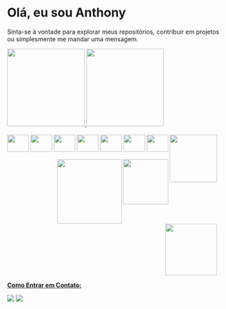 # Olá, eu sou Anthony
<p>Sinta-se à vontade para explorar meus repositórios, contribuir em projetos ou simplesmente me mandar uma mensagem.</p>
<div>
  <a href="https://github.com/anthonymagalhaes">
  <img height="180em" src="https://github-readme-stats.vercel.app/api?username=anthonymagalhaes&show_icons=true&theme=radical">
  <img height="180em" src="https://github-readme-stats.vercel.app/api/top-langs/?username=anthonymagalhaes&layout=compact&theme=radical">
</div>
<br/>
<div>
  
</div>
<div style="display: inline-block;">
  <img align="center" height="40" width="50" src="https://cdn.jsdelivr.net/gh/devicons/devicon@latest/icons/html5/html5-original.svg" />
  <img align="center" height="40" width="50" src="https://cdn.jsdelivr.net/gh/devicons/devicon@latest/icons/css3/css3-original.svg" />
  <img align="center" height="40" width="50" src="https://cdn.jsdelivr.net/gh/devicons/devicon@latest/icons/javascript/javascript-original.svg"/>
  <img align="center" height="40" width="50" src="https://cdn.jsdelivr.net/gh/devicons/devicon@latest/icons/bootstrap/bootstrap-original.svg" />
  <img align="center" height="40" width="50" src="https://cdn.jsdelivr.net/gh/devicons/devicon@latest/icons/tailwindcss/tailwindcss-original.svg" />
  <img align="center" height="40" width="50" src="https://cdn.jsdelivr.net/gh/devicons/devicon@latest/icons/react/react-original.svg" />
  <img align="center" height="40" width="50" src="https://cdn.jsdelivr.net/gh/devicons/devicon@latest/icons/java/java-original.svg" />
  
  
  <img height="110" align="right" src="https://archives.bulbagarden.net/media/upload/9/9a/Spr_B2W2_Red.png" />
  <br/>
  <br/>
  <img height="105" align="right"  src="https://archives.bulbagarden.net/media/upload/2/2b/Spr_5b2_025_m.png" />
  <img height="150" align="right" src="https://archives.bulbagarden.net/media/upload/4/48/Spr_b_5b_006.png" />
  <br/>
  <img height="120" align="right" src="https://archives.bulbagarden.net/media/upload/5/5d/B2W2_Nate_Back.png" />
</div>


**Como Entrar em Contato:**
<div >
  <a href="mailto:anthonymagalhaesacosta@gmail.com"><img src="https://img.shields.io/badge/Gmail-D14836?style=for-the-badge&logo=gmail&logoColor=white" target="_blank"/></a>
  <a href="https://www.linkedin.com/in/anthony-magalhães"><img src="https://img.shields.io/badge/LinkedIn-0077B5?style=for-the-badge&logo=linkedin&logoColor=white" target="_blank"/></a>
  
</div>



